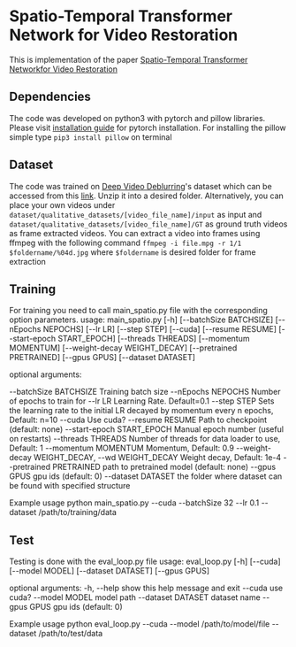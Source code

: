 # Spatio-Temporal Transformer Network for Video Restoration
This is implementation of the paper [Spatio-Temporal Transformer Networkfor Video Restoration](https://www.google.com/url?sa=t&rct=j&q=&esrc=s&source=web&cd=1&cad=rja&uact=8&ved=2ahUKEwiOq8qu-eHiAhXIlIsKHbdGCHwQFjAAegQIAhAC&url=http%3A%2F%2Fopenaccess.thecvf.com%2Fcontent_ECCV_2018%2Fpapers%2FTae_Hyun_Kim_Spatio-temporal_Transformer_Network_ECCV_2018_paper.pdf&usg=AOvVaw0lhDjBkIQbpuxCIE3k9a0Q)
## Dependencies
The code was developed on python3 with pytorch and pillow libraries. Please visit [installation guide](https://pytorch.org/get-started/locally/) for pytorch installation. For installing the pillow simple type
`pip3 install pillow`
on terminal

## Dataset
The code was trained on [Deep Video Deblurring](https://arxiv.org/pdf/1611.08387)'s
dataset which can be accessed from this [link](http://www.cs.ubc.ca/labs/imager/tr/2017/DeepVideoDeblurring/DeepVideoDeblurring_Dataset.zip). Unzip it into a desired
folder. Alternatively, you can place your own videos under
`dataset/qualitative_datasets/[video_file_name]/input` as input and
`dataset/qualitative_datasets/[video_file_name]/GT` as ground truth videos
as frame extracted videos. You can extract a video into frames using ffmpeg with
the following command
`ffmpeg -i file.mpg -r 1/1 $foldername/%04d.jpg`
where `$foldername` is desired folder for frame extraction

## Training
For training you need to call main_spatio.py file with the corresponding option parameters.
usage: main_spatio.py [-h] [--batchSize BATCHSIZE] [--nEpochs NEPOCHS]
                      [--lr LR] [--step STEP] [--cuda] [--resume RESUME]
                      [--start-epoch START_EPOCH] [--threads THREADS]
                      [--momentum MOMENTUM] [--weight-decay WEIGHT_DECAY]
                      [--pretrained PRETRAINED] [--gpus GPUS]
                      [--dataset DATASET]


optional arguments:

  --batchSize BATCHSIZE Training batch size
  --nEpochs NEPOCHS     Number of epochs to train for
  --lr LR               Learning Rate. Default=0.1
  --step STEP           Sets the learning rate to the initial LR decayed by
                        momentum every n epochs, Default: n=10
  --cuda                Use cuda?
  --resume RESUME       Path to checkpoint (default: none)
  --start-epoch START_EPOCH
                        Manual epoch number (useful on restarts)
  --threads THREADS     Number of threads for data loader to use, Default: 1
  --momentum MOMENTUM   Momentum, Default: 0.9
  --weight-decay WEIGHT_DECAY, --wd WEIGHT_DECAY
                        Weight decay, Default: 1e-4
  --pretrained PRETRAINED
                        path to pretrained model (default: none)
  --gpus GPUS           gpu ids (default: 0)
  --dataset DATASET     the folder where dataset can be found with specified
  structure


Example usage
python main_spatio.py --cuda --batchSize 32 --lr 0.1 --dataset /path/to/training/data

## Test
Testing is done with the eval_loop.py file
usage: eval_loop.py [-h] [--cuda] [--model MODEL] [--dataset DATASET]
                    [--gpus GPUS]

optional arguments:
  -h, --help         show this help message and exit
  --cuda             use cuda?
  --model MODEL      model path
  --dataset DATASET  dataset name
  --gpus GPUS        gpu ids (default: 0)

Example usage
python eval_loop.py --cuda --model /path/to/model/file --dataset /path/to/test/data
